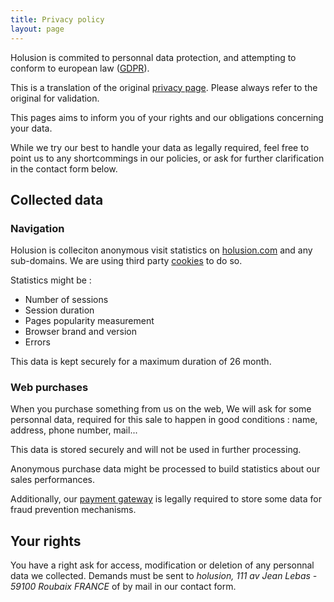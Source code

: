 ```yaml
---
title: Privacy policy
layout: page
---
```

Holusion is commited to personnal data protection, and attempting to conform to european law ([GDPR](http://eur-lex.europa.eu/legal-content/FR/TXT/HTML/?uri=CELEX:32016R0679&from=EN)).

This is a translation of the original [privacy page](/fr/about/privacy). Please always refer to the original for validation.

This pages aims to inform you of your rights and our obligations concerning your data.

While we try our best to handle your data as legally required, feel free to point us to any shortcommings in our policies, or ask for further clarification in the contact form below.

## Collected data

### Navigation

Holusion is colleciton anonymous visit statistics on [holusion.com](https://holusion.com) and any sub-domains. We are using third party [cookies](https://cookiesandyou.com/) to do so.

Statistics might be :
- Number of sessions
- Session duration
- Pages popularity measurement
- Browser brand and version
- Errors

This data is kept securely for a maximum duration of 26 month.

### Web purchases

When you purchase something from us on the web, We will ask for some personnal data, required for this sale to happen in good conditions : name, address, phone number, mail...

This data is stored securely and will not be used in further processing.

Anonymous purchase data might be processed to build statistics about our sales performances.

Additionally, our [payment gateway](https://stripe.com/fr/privacy) is legally required to store some data for fraud prevention mechanisms.


## Your rights

You have a right ask for access, modification or deletion of any personnal data we collected. Demands must be sent to *holusion, 111 av Jean Lebas - 59100 Roubaix FRANCE* of by mail in our <a style="cursor:pointer" data-bs-toggle="modal" data-bs-target="#contactform-modal">contact form</a>.
